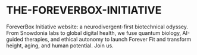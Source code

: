 # THE-FOREVERBOX-INITIATIVE
ForeverBox Initiative website: a neurodivergent-first biotechnical odyssey. From Snowdonia labs to global digital health, we fuse quantum biology, AI-guided therapies, and ethical autonomy to launch Forever Fit and transform height, aging, and human potential. Join us.
